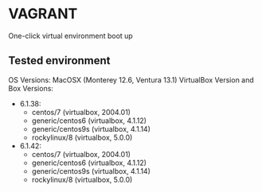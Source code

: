 # VAGRANT
One-click virtual environment boot up

## Tested environment
OS Versions: MacOSX (Monterey 12.6, Ventura 13.1)
VirtualBox Version and Box Versions:
  - 6.1.38:
    + centos/7         (virtualbox, 2004.01)
    + generic/centos6 (virtualbox, 4.1.12)
    + generic/centos9s (virtualbox, 4.1.14)
    + rockylinux/8     (virtualbox, 5.0.0)
  - 6.1.42:
    + centos/7         (virtualbox, 2004.01)
    + generic/centos6 (virtualbox, 4.1.12)
    + generic/centos9s (virtualbox, 4.1.14)
    + rockylinux/8     (virtualbox, 5.0.0)
